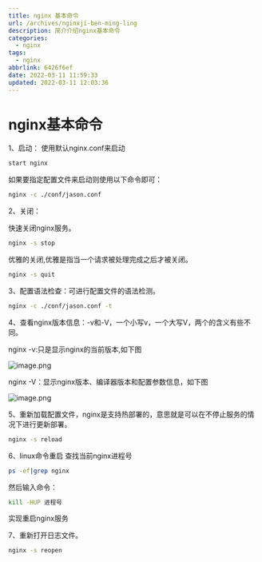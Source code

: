 ```yaml
---
title: nginx 基本命令
url: /archives/nginxji-ben-ming-ling
description: 简介介绍nginx基本命令
categories:
  - nginx
tags:
  - nginx
abbrlink: 6426f6ef
date: 2022-03-11 11:59:33
updated: 2022-03-11 12:03:36
---
```


# nginx基本命令
1、启动：
使用默认nginx.conf来启动
```bash
start nginx
```
如果要指定配置文件来启动则使用以下命令即可：
```bash
nginx -c ./conf/jason.conf
```
2、关闭：

快速关闭nginx服务。
```bash
nginx -s stop
``` 
优雅的关闭,优雅是指当一个请求被处理完成之后才被关闭。
```bash
nginx -s quit
``` 

3、配置语法检查：可进行配置文件的语法检测。
```bash
nginx -c ./conf/jason.conf -t
``` 
4、查看nginx版本信息：-v和-V，一个小写v，一个大写V，两个的含义有些不同。

nginx -v:只是显示nginx的当前版本,如下图

![image.png](/upload/2022/03/image-649783c8200a4d018e2558a7976cc38d.png)

nginx -V：显示nginx版本、编译器版本和配置参数信息，如下图

![image.png](/upload/2022/03/image-61236735bba34682926b603790610f4c.png)

5、重新加载配置文件，nginx是支持热部署的，意思就是可以在不停止服务的情况下进行更新部署。
```bash
nginx -s reload 
```
6、linux命令重启
查找当前nginx进程号
```bash
ps -ef|grep nginx
```
然后输入命令：
```bash
kill -HUP 进程号
``` 
实现重启nginx服务

7、重新打开日志文件。
```bash
nginx -s reopen
``` 
